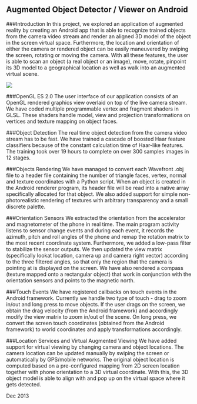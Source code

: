 Augmented Object Detector / Viewer on Android
----------------------------------------------
###Introduction
In this project, we explored an application of augmented reality by creating an Android app that is able to recognize trained objects from the camera video stream and render an aligned 3D model of the object in the screen virtual space. Furthermore, the location and orientation of either the camera or rendered object can be easily maneuvered by swiping the screen, rotating or moving the camera. With all these features, the user is able to scan an object (a real object or an image), move, rotate, pinpoint its 3D model to a geographical location as well as walk into an augmented virtual scene.

<img src="http://www.ocf.berkeley.edu/~andrewxz/pics/androidAR.jpg">

###OpenGL ES 2.0
The user interface of our application consists of an OpenGL rendered graphics view overlaid on top of the live camera stream. We have coded multiple programmable vertex and fragment shaders in GLSL. These shaders handle model, view and projection transformations on vertices and texture mapping on object faces.

###Object Detection
The real time object detection from the camera video stream has to be fast. We have trained a cascade of boosted Haar feature classifiers because of the constant calculation time of Haar-like features. The training took over 19 hours to complete on over 300 samples images in 12 stages. 

###Objects Rendering
We have managed to convert each Wavefront .obj file to a header file containing the number of triangle faces, vertex, normal and texture coordinates with a Python script. When an object is created in the Android renderer program, its header file will be read into a native array specifically allocated for that object. We also added support for simple non-photorealistic rendering of textures with arbitrary transparency and a small discrete palette.

###Orientation Sensors
We extracted the orientation from the accelerator and magnetometer of the phone in real time. The main program activity listens to sensor change events and during each event, it records the azimuth, pitch and roll angles of the phone and remap the rotation matrix to the most recent coordinate system. Furthermore, we added a low-pass filter to stabilize the sensor outputs. We then updated the view matrix (specifically lookat location, camera up and camera right vector) according to the three filtered angles, so that only the region that the camera is pointing at is displayed on the screen.  We have also rendered a compass (texture mapped onto a rectangular object) that work in conjunction with the orientation sensors and points to the magnetic north. 

###Touch Events
We have registered callbacks on touch events in the Android framework. Currently we handle two type of touch - drag to zoom in/out and long press to move objects. If the user drags on the screen, we obtain the drag velocity (from the Android framework) and accordingly modify the view matrix to zoom in/out of the scene. On long press, we convert the screen touch coordinates (obtained from the Android framework) to world coordinates and apply transformations accordingly.

###Location Services and Virtual Augmented Viewing
We have added support for virtual viewing by changing camera and object locations. The camera location can be updated manually by swiping the screen or automatically by GPS/mobile networks. The original object location is computed based on a pre-configured mapping from 2D screen location together with phone orientation to a 3D virtual coordinate. With this, the 3D object model is able to align with and pop up on the virtual space where it gets detected.

Dec 2013
